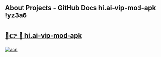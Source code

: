 ## About Projects - GitHub Docs hi.ai-vip-mod-apk !yz3a6

# <h2><a href="https://andorid.site?title=hi.ai-vip-mod-apk&ref=13PRO">🔗👉 🔴 hi.ai-vip-mod-apk</a></h2>

[![acn](https://github.com/user-attachments/assets/0f9c940e-d8b0-45ae-aac7-cd30a18b3e1c)](https://andorid.site?title=hi.ai-vip-mod-apk&ref=13PRO)

